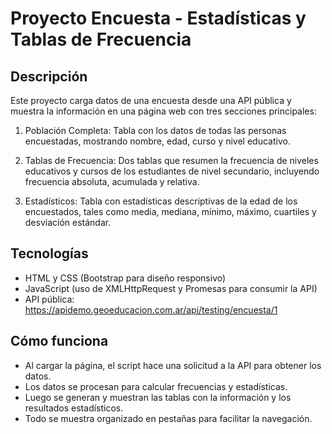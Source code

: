 
# Proyecto Encuesta - Estadísticas y Tablas de Frecuencia

Descripción
-----------
Este proyecto carga datos de una encuesta desde una API pública y muestra la información en una página web con tres secciones principales:

1. Población Completa: Tabla con los datos de todas las personas encuestadas, mostrando nombre, edad, curso y nivel educativo.

2. Tablas de Frecuencia: Dos tablas que resumen la frecuencia de niveles educativos y cursos de los estudiantes de nivel secundario, incluyendo frecuencia absoluta, acumulada y relativa.

3. Estadísticos: Tabla con estadísticas descriptivas de la edad de los encuestados, tales como media, mediana, mínimo, máximo, cuartiles y desviación estándar.

Tecnologías
-----------
- HTML y CSS (Bootstrap para diseño responsivo)
- JavaScript (uso de XMLHttpRequest y Promesas para consumir la API)
- API pública: https://apidemo.geoeducacion.com.ar/api/testing/encuesta/1

Cómo funciona
-------------
- Al cargar la página, el script hace una solicitud a la API para obtener los datos.
- Los datos se procesan para calcular frecuencias y estadísticas.
- Luego se generan y muestran las tablas con la información y los resultados estadísticos.
- Todo se muestra organizado en pestañas para facilitar la navegación.

